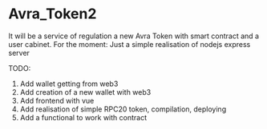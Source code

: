# Avra_Token2
It will be a service of regulation a new Avra Token with smart contract and a user cabinet.
For the moment:
Just a simple realisation of nodejs express server

TODO:
1. Add wallet getting from web3
2. Add creation of a new wallet with web3
3. Add frontend with vue
4. Add realisation of simple RPC20 token, compilation, deploying
5. Add a functional to work with contract
